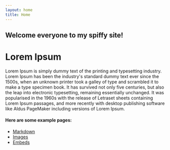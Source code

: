 ```yaml
---
layout: home
title: Home
---
```


## Welcome everyone to my spiffy site!


# Lorem Ipsum
Lorem Ipsum is simply dummy text of the printing and typesetting industry. Lorem Ipsum has been the industry's standard dummy text ever since the 1500s, when an unknown printer took a galley of type and scrambled it to make a type specimen book. It has survived not only five centuries, but also the leap into electronic typesetting, remaining essentially unchanged. It was popularised in the 1960s with the release of Letraset sheets containing Lorem Ipsum passages, and more recently with desktop publishing software like Aldus PageMaker including versions of Lorem Ipsum.


#### Here are some example pages:

- [Markdown](02-markdown-examples)
- [Images](03-images-examples)
- [Embeds](04-embeds-examples)
